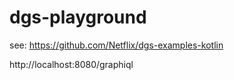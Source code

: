 # dgs-playground

see: https://github.com/Netflix/dgs-examples-kotlin

http://localhost:8080/graphiql
